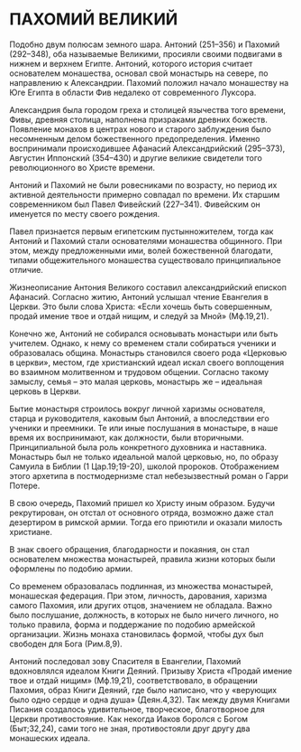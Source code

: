 # ПАХОМИЙ ВЕЛИКИЙ

Подобно двум полюсам земного шара. Антоний (251–356) и Пахомий (292–348), оба называемые Великими, просияли своими подвигами в нижнем и верхнем Египте. Антоний, которого история считает основателем монашества, основал свой монастырь на севере, по направлению к Александрии. Пахомий положил начало монашеству на Юге Египта в области Фив недалеко от современного Луксора.

Александрия была городом греха и столицей язычества того времени, Фивы, древняя столица, наполнена призраками древних божеств. Появление монахов в центрах нового и старого заблуждения было несомненным делом божественного предопределения. Именно воспринимали происходившее Афанасий Александрийский (295–373), Августин Иппонский (354–430) и другие великие свидетели того революционного во Христе времени.

Антоний и Пахомий не были ровесниками по возрасту, но период их активной деятельности примерно совпадал по времени. Их старшим современником был Павел Фивейский (227–341). Фивейским он именуется по месту своего рождения.

Павел признается первым египетским пустынножителем, тогда как Антоний и Пахомий стали основателями монашества общинного. При этом, между предложенными ими, волей божественной благодати, типами общежительного монашества существовало принципиальное отличие.

Жизнеописание Антония Великого составил александрийский епископ Афанасий. Согласно житию, Антоний услышал чтение Евангелия в Церкви. Это были слова Христа: «Если хочешь быть совершенным, продай имение твое и отдай нищим, и следуй за Мной» (Мф.19,21).

Конечно же, Антоний не собирался основывать монастыри или быть учителем. Однако, к нему со временем стали собираться ученики и образовалась община. Монастырь становился своего рода «Церковью в церкви», местом, где христианский идеал искал своего воплощения во взаимном молитвенном и трудовом общении. Согласно такому замыслу, семья – это малая церковь, монастырь же – идеальная церковь в Церкви.

Бытие монастыря строилось вокруг личной харизмы основателя, старца и руководителя, каковым был Антоний, а впоследствии его ученики и преемники. Те или иные послушания в монастыре, в наше время их воспринимают, как должности, были вторичными. Принципиальной была роль конкретного духовника и наставника. Монастырь был не только идеальной малой церковью, но, по образу Самуила в Библии (1 Цар.19;19-20), школой пророков. Отображением этого архетипа в постмодернизме стал небезызвестный роман о Гарри Потере.

В свою очередь, Пахомий пришел ко Христу иным образом. Будучи рекрутирован, он отстал от основного отряда, возможно даже стал дезертиром в римской армии. Тогда его приютили и оказали милость христиане.

В знак своего обращения, благодарности и покаяния, он стал основателем множества монастырей, правила жизни которых были оформлены по подобию армии.

Со временем образовалась подлинная, из множества монастырей, монашеская федерация. При этом, личность, дарования, харизма самого Пахомия, или других отцов, значением не обладала. Важно было послушание, должность, в которых не было ничего личного, но только правила, форма и поддержание по подобию армейской организации. Жизнь монаха становилась формой, чтобы дух был свободен для Бога (Рим.8,9).

Антоний последовал зову Спасителя в Евангелии, Пахомий вдохновлялся идеалом Книги Деяний. Призыву Христа «Продай имение твое и отдай нищим» (Мф.19,21), соответствовало, в обращении Пахомия, образ Книги Деяний, где было написано, что у «верующих было одно сердце и одна душа» (Деян.4,32). Так между двумя Книгами Писания создалось удивительное, творческое, благотворное для Церкви противостояние. Как некогда Иаков боролся с Богом (Быт;32,24), сами того не зная, противостояли друг другу два монашеских идеала.
